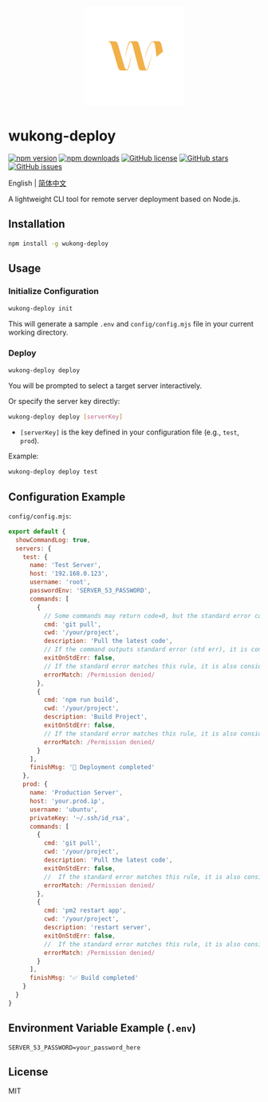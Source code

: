 <div align="center">
  <img src="https://raw.githubusercontent.com/tomatobybike/wukong-deploy/main/images/logo.svg" width="200" alt="wukong-dev Logo">
</div>

# wukong-deploy

[![npm version](https://img.shields.io/npm/v/wukong-deploy.svg)](https://www.npmjs.com/package/wukong-deploy)
[![npm downloads](https://img.shields.io/npm/dm/wukong-deploy.svg)](https://www.npmjs.com/package/wukong-deploy)
[![GitHub license](https://img.shields.io/github/license/tomatobybike/wukong-deploy.svg)](https://github.com/tomatobybike/wukong-deploy/blob/master/LICENSE)
[![GitHub stars](https://img.shields.io/github/stars/tomatobybike/wukong-deploy.svg?style=social)](https://github.com/tomatobybike/wukong-deploy)
[![GitHub issues](https://img.shields.io/github/issues/tomatobybike/wukong-deploy.svg)](https://github.com/tomatobybike/wukong-deploy/issues)

English | [简体中文](./README.zh-CN.md)

A lightweight CLI tool for remote server deployment based on Node.js.

## Installation

```bash
npm install -g wukong-deploy
```

## Usage

### Initialize Configuration

```bash
wukong-deploy init
```

This will generate a sample `.env` and `config/config.mjs` file in your current working directory.

### Deploy

```bash
wukong-deploy deploy
```

You will be prompted to select a target server interactively.

Or specify the server key directly:

```bash
wukong-deploy deploy [serverKey]
```

- `[serverKey]` is the key defined in your configuration file (e.g., `test`, `prod`).

Example:

```bash
wukong-deploy deploy test
```

## Configuration Example

`config/config.mjs`:

```js
export default {
  showCommandLog: true,
  servers: {
    test: {
      name: 'Test Server',
      host: '192.168.0.123',
      username: 'root',
      passwordEnv: 'SERVER_53_PASSWORD',
      commands: [
        {
          // Some commands may return code=0, but the standard error contains a critical error
          cmd: 'git pull',
          cwd: '/your/project',
          description: 'Pull the latest code',
          // If the command outputs standard error (std err), it is considered to have failed execution
          exitOnStdErr: false,
          // If the standard error matches this rule, it is also considered a execution failure
          errorMatch: /Permission denied/
        },
        {
          cmd: 'npm run build',
          cwd: '/your/project',
          description: 'Build Project',
          exitOnStdErr: false,
          // If the standard error matches this rule, it is also considered a execution failure
          errorMatch: /Permission denied/
        }
      ],
      finishMsg: '🎉 Deployment completed'
    },
    prod: {
      name: 'Production Server',
      host: 'your.prod.ip',
      username: 'ubuntu',
      privateKey: '~/.ssh/id_rsa',
      commands: [
        {
          cmd: 'git pull',
          cwd: '/your/project',
          description: 'Pull the latest code',
          exitOnStdErr: false,
          //  If the standard error matches this rule, it is also considered a execution failure
          errorMatch: /Permission denied/
        },
        {
          cmd: 'pm2 restart app',
          cwd: '/your/project',
          description: 'restart server',
          exitOnStdErr: false,
          //  If the standard error matches this rule, it is also considered a execution failure
          errorMatch: /Permission denied/
        }
      ],
      finishMsg: '✅ Build completed'
    }
  }
}
```

## Environment Variable Example (`.env`)

```env
SERVER_53_PASSWORD=your_password_here
```

## License

MIT
